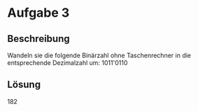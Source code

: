 # Aufgabe 3

## Beschreibung

Wandeln sie die folgende Binärzahl ohne Taschenrechner in die entsprechende
Dezimalzahl um: 1011'0110

## Lösung

182
